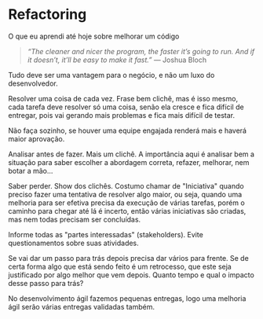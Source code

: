 # Refactoring

O que eu aprendi até hoje sobre melhorar um código

>*“The cleaner and nicer the program, the faster it’s going to run. And if it doesn’t, it’ll be easy to make it fast.”*
— Joshua Bloch

Tudo deve ser uma vantagem para o negócio, e não um luxo do desenvolvedor.

Resolver uma coisa de cada vez. Frase bem clichê, mas é isso mesmo, cada tarefa deve resolver só uma coisa, senão ela cresce e fica difícil de entregar, pois vai gerando mais problemas e fica mais difícil de testar.

Não faça sozinho, se houver uma equipe engajada renderá mais e haverá maior aprovação.

Analisar antes de fazer. Mais um clichê. A importância aqui é analisar bem a situação para saber escolher a abordagem correta, refazer, melhorar, nem botar a mão...

Saber perder. Show dos clichês. Costumo chamar de "Iniciativa" quando preciso fazer uma tentativa de resolver algo maior, ou seja, quando uma melhoria para ser efetiva precisa da execução de várias tarefas, porém o caminho para chegar até lá é incerto, então várias iniciativas são criadas, mas nem todas precisam ser concluídas.

Informe todas as "partes interessadas" (stakeholders). Evite questionamentos sobre suas atividades.

Se vai dar um passo para trás depois precisa dar vários para frente. Se de certa forma algo que está sendo feito é um retrocesso, que este seja justificado por algo melhor que vem depois. Quanto tempo e qual o impacto desse passo para trás?

No desenvolvimento ágil fazemos pequenas entregas, logo uma melhoria ágil serão várias entregas validadas também.
